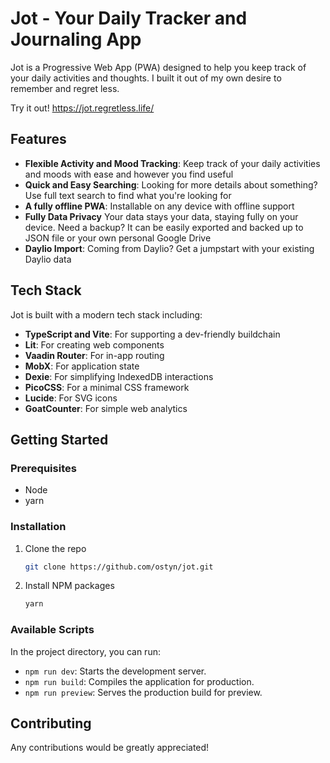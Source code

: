# Jot - Your Daily Tracker and Journaling App

Jot is a Progressive Web App (PWA) designed to help you keep track of your daily activities and thoughts. I built it out of my own desire to remember and regret less.

Try it out! https://jot.regretless.life/

## Features

- **Flexible Activity and Mood Tracking**: Keep track of your daily activities and moods with ease and however you find useful
- **Quick and Easy Searching**: Looking for more details about something? Use full text search to find what you're looking for
- **A fully offline PWA**: Installable on any device with offline support
- **Fully Data Privacy** Your data stays your data, staying fully on your device. Need a backup? It can be easily exported and backed up to JSON file or your own personal Google Drive
- **Daylio Import**: Coming from Daylio? Get a jumpstart with your existing Daylio data

## Tech Stack

Jot is built with a modern tech stack including:

- **TypeScript and Vite**: For supporting a dev-friendly buildchain
- **Lit**: For creating web components
- **Vaadin Router**: For in-app routing
- **MobX**: For application state
- **Dexie**: For simplifying IndexedDB interactions
- **PicoCSS**: For a minimal CSS framework
- **Lucide**: For SVG icons
- **GoatCounter**: For simple web analytics


## Getting Started

### Prerequisites

- Node
- yarn

### Installation

1. Clone the repo
   ```sh
   git clone https://github.com/ostyn/jot.git
   ```
2. Install NPM packages
   ```sh
   yarn
   ```

### Available Scripts

In the project directory, you can run:

- `npm run dev`: Starts the development server.
- `npm run build`: Compiles the application for production.
- `npm run preview`: Serves the production build for preview.

## Contributing

Any contributions would be greatly appreciated!
